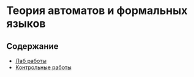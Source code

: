 # Теория автоматов и формальных языков

## Содержание

* [Лаб работы](./lab/README.md)
* [Контрольные работы](./cw/README.md)
